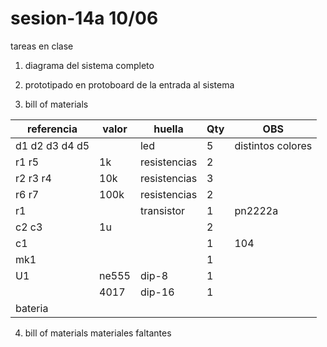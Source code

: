 # sesion-14a 10/06

tareas en clase

1. diagrama del sistema completo

2. prototipado en protoboard de la entrada al sistema

3. bill of materials 
  
|referencia|valor|huella|Qty|OBS|
|----------|-----|------|---|---|
|d1 d2 d3 d4 d5||led|5|distintos colores|
|r1 r5|1k |resistencias|2||
|r2 r3 r4|10k|resistencias|3||
|r6 r7|100k|resistencias|2|
|r1||transistor|1|pn2222a|1||
|c2 c3|1u||2||
|c1|||1|104|
|mk1|||1|
|U1|ne555|dip-8|1|||
||4017|dip-16|1|
|bateria|
4. bill of materials materiales faltantes
